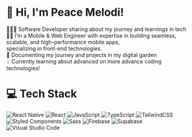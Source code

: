 <!-- Level 3: Add custom code -->

# 👋 Hi, I'm Peace Melodi!
👩🏻‍💻 Software Developer sharing about my journey and learnings in tech<br/>
👨‍💻 I’m a Mobile & Web Engineer with expertise in building seamless, scalable, and high-performance mobile apps,<br/> 
specializing in front-end  technologies.<br/>
🌱 Documenting my journey and projects in my digital garden<br/>
💡 Currently learning about advanced on more advance coding technologies!<br/>
<!-- GitHub stats from https://github.com/anuraghazra/github-readme-stats -->

# 💻 Tech Stack
<!-- Badges from https://github.com/Ileriayo/markdown-badges -->
![React Native](https://img.shields.io/badge/react%20native-%2320232a.svg?style=for-the-badge&logo=react&logoColor=%2361DAFB)
![React](https://img.shields.io/badge/react-%2320232a.svg?style=for-the-badge&logo=react&logoColor=%2361DAFB)
![JavaScript](https://img.shields.io/badge/javascript-%23323330.svg?style=for-the-badge&logo=javascript&logoColor=%23F7DF1E)
![TypeScript](https://img.shields.io/badge/typescript-%23007ACC.svg?style=for-the-badge&logo=typescript&logoColor=white)
![TailwindCSS](https://img.shields.io/badge/tailwindcss-%2338B2AC.svg?style=for-the-badge&logo=tailwind-css&logoColor=white)
![Styled Components](https://img.shields.io/badge/styled--components-DB7093?style=for-the-badge&logo=styled-components&logoColor=white)
![Sass](https://img.shields.io/badge/Sass-%23CC6699.svg?style=for-the-badge&logo=sass&logoColor=white)
![Firebase](https://img.shields.io/badge/firebase-%23FFCA28.svg?style=for-the-badge&logo=firebase&logoColor=white)
![Supabase](https://img.shields.io/badge/supabase-%2300C7B7.svg?style=for-the-badge&logo=supabase&logoColor=white)
![Visual Studio Code](https://img.shields.io/badge/Visual_Studio_Code-%23007ACC.svg?style=for-the-badge&logo=visual-studio-code&logoColor=white)
